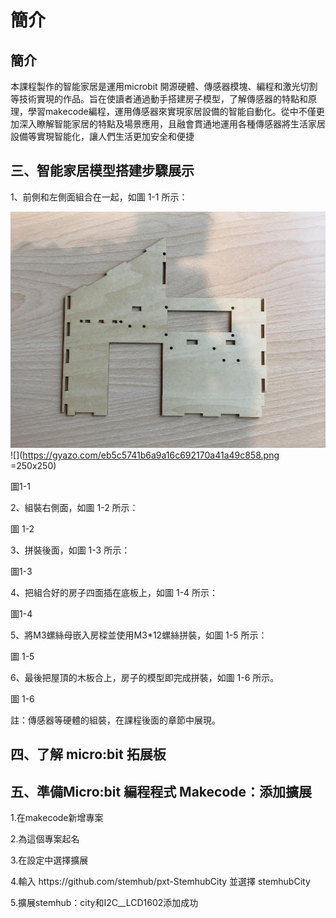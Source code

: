 # 簡介

## 簡介
<P>
本課程製作的智能家居是運用microbit 開源硬體、傳感器模塊、編程和激光切割等技術實現的作品。旨在使讀者通過動手搭建房子模型，了解傳感器的特點和原理，學習makecode編程，運用傳感器來實現家居設備的智能自動化。從中不僅更加深入瞭解智能家居的特點及場景應用，且融會貫通地運用各種傳感器將生活家居設備等實現智能化，讓人們生活更加安全和便捷
<P>
  
## 三、智能家居模型搭建步驟展示
<P>
1、前側和左側面組合在一起，如圖 1-1 所示：
<P>
<P>

![](pic/1/1_1(1).jpg)<BR>![](https://gyazo.com/eb5c5741b6a9a16c692170a41a49c858.png =250x250)
<P>
圖1-1                                                                                                          
<P>
2、組裝右側面，如圖 1-2 所示：
<P>
圖 1-2
<P>
3、拼裝後面，如圖 1-3 所示：
<P>
圖1-3
<P>
4、把組合好的房子四面插在底板上，如圖 1-4 所示：
<P>
圖1-4
<P>
5、將M3螺絲母嵌入房樑並使用M3*12螺絲拼裝，如圖 1-5 所示：
<P>
圖 1-5
<P>
6、最後把屋頂的木板合上，房子的模型即完成拼裝，如圖 1-6 所示。
<P>
圖 1-6
<P>
註：傳感器等硬體的組裝，在課程後面的章節中展現。
<P>

## 四、了解 micro:bit 拓展板
 

## 五、準備Micro:bit 編程程式 Makecode：添加擴展
<P>
1.在makecode新增專案
<P>
<P>
2.為這個專案起名
<P>
<P>
3.在設定中選擇擴展
<P>
<P>
4.輸入 https://github.com/stemhub/pxt-StemhubCity 並選擇 stemhubCity
<P>
<P>
5.擴展stemhub：city和I2C__LCD1602添加成功
<P>
